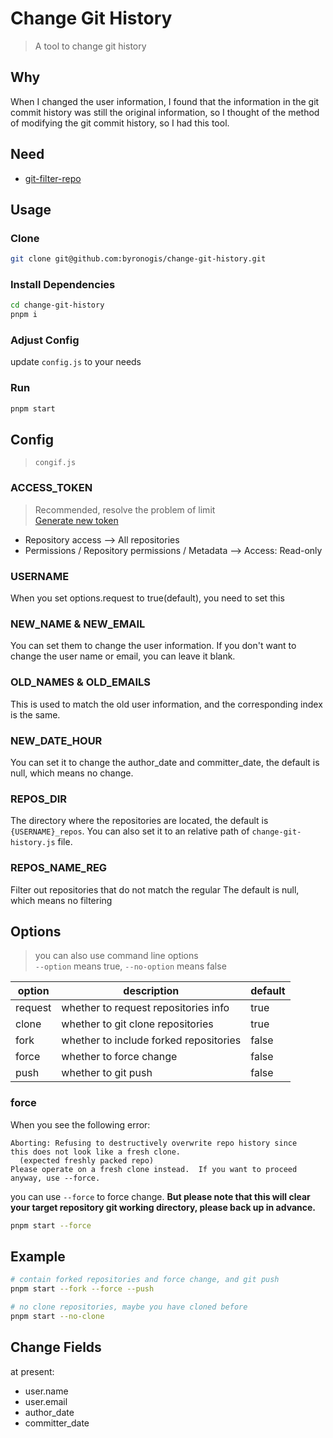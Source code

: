 # Change Git History

> A tool to change git history

## Why

When I changed the user information, I found that the information in the git commit history was still the original information, so I thought of the method of modifying the git commit history, so I had this tool.

## Need

- [git-filter-repo](https://github.com/newren/git-filter-repo.git)

## Usage

### Clone

```bash
git clone git@github.com:byronogis/change-git-history.git
```

### Install Dependencies

```bash
cd change-git-history
pnpm i
```

### Adjust Config

update `config.js` to your needs

### Run

```bash
pnpm start
```

## Config

> `congif.js`

### ACCESS_TOKEN

> Recommended, resolve the problem of limit  
> [Generate new token](https://github.com/settings/personal-access-tokens/new)

- Repository access --> All repositories
- Permissions / Repository permissions / Metadata --> Access: Read-only

### USERNAME

When you set options.request to true(default), you need to set this

### NEW_NAME & NEW_EMAIL

You can set them to change the user information.
If you don't want to change the user name or email, you can leave it blank.

### OLD_NAMES & OLD_EMAILS

This is used to match the old user information, and the corresponding index is the same.

### NEW_DATE_HOUR

You can set it to change the author_date and committer_date, the default is null, which means no change.

### REPOS_DIR

The directory where the repositories are located, the default is `{USERNAME}_repos`.
You can also set it to an relative path of `change-git-history.js` file.

### REPOS_NAME_REG

Filter out repositories that do not match the regular
The default is null, which means no filtering

## Options

> you can also use command line options  
> `--option` means true, `--no-option` means false

| option  | description                            | default |
| ------- | -------------------------------------- | ------- |
| request | whether to request repositories info   | true    |
| clone   | whether to git clone repositories      | true    |
| fork    | whether to include forked repositories | false   |
| force   | whether to force change                | false   |
| push    | whether to git push                    | false   |

### force

When you see the following error: 

```
Aborting: Refusing to destructively overwrite repo history since
this does not look like a fresh clone.
  (expected freshly packed repo)
Please operate on a fresh clone instead.  If you want to proceed
anyway, use --force.
```

you can use `--force` to force change.
**But please note that this will clear your target repository git working directory, please back up in advance.**

```bash
pnpm start --force
```

## Example

```bash
# contain forked repositories and force change, and git push
pnpm start --fork --force --push

# no clone repositories, maybe you have cloned before
pnpm start --no-clone
```

## Change Fields

at present:
- user.name
- user.email
- author_date
- committer_date
